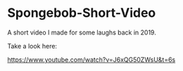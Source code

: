# Spongebob-Short-Video
A short video I made for some laughs back in 2019.

Take a look here:

https://www.youtube.com/watch?v=J6xQG50ZWsU&t=6s
